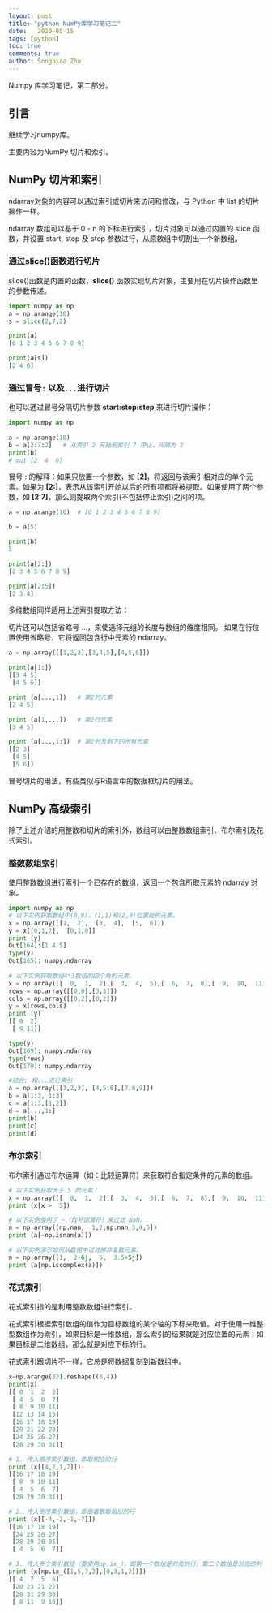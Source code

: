 ```yaml
---
layout: post
title: "python NumPy库学习笔记二"
date:   2020-05-15
tags: [python]
toc: true
comments: true
author: Songbiao Zhu
---
```


Numpy 库学习笔记，第二部分。
## 引言

继续学习numpy库。

主要内容为NumPy 切片和索引。

## NumPy 切片和索引 

ndarray对象的内容可以通过索引或切片来访问和修改，与 Python 中 list 的切片操作一样。

ndarray 数组可以基于 0 - n 的下标进行索引，切片对象可以通过内置的 slice 函数，并设置 start, stop 及 step 参数进行，从原数组中切割出一个新数组。

### 通过slice()函数进行切片

slice()函数是内置的函数，**slice()** 函数实现切片对象，主要用在切片操作函数里的参数传递。

```python
import numpy as np
a = np.arange(10)
s = slice(2,7,2)

print(a)
[0 1 2 3 4 5 6 7 8 9]

print(a[s])
[2 4 6]
```

### 通过冒号`:` 以及`...`进行切片

也可以通过冒号分隔切片参数 **start:stop:step** 来进行切片操作：

```python
import numpy as np
 
a = np.arange(10)  
b = a[2:7:2]   # 从索引 2 开始到索引 7 停止，间隔为 2
print(b)
# out [2  4  6]
```

冒号 : 的解释：如果只放置一个参数，如 **[2]**，将返回与该索引相对应的单个元素。如果为 **[2:]**，表示从该索引开始以后的所有项都将被提取。如果使用了两个参数，如 **[2:7]**，那么则提取两个索引(不包括停止索引)之间的项。

```python
a = np.arange(10)  # [0 1 2 3 4 5 6 7 8 9]

b = a[5]

print(b)
5

print(a[2:])
[2 3 4 5 6 7 8 9]

print(a[2:5])
[2 3 4]
```

多维数组同样适用上述索引提取方法：

切片还可以包括省略号 …，来使选择元组的长度与数组的维度相同。 如果在行位置使用省略号，它将返回包含行中元素的 ndarray。

```python
a = np.array([[1,2,3],[3,4,5],[4,5,6]])

print(a[1:])
[[3 4 5]
 [4 5 6]]

print (a[...,1])   # 第2列元素
[2 4 5]

print (a[1,...])   # 第2行元素
[3 4 5]

print (a[...,1:])  # 第2列及剩下的所有元素
[[2 3]
 [4 5]
 [5 6]]
```

冒号切片的用法，有些类似与R语言中的数据框切片的用法。

## NumPy 高级索引

除了上述介绍的用整数和切片的索引外，数组可以由整数数组索引、布尔索引及花式索引。

### 整数数组索引 

使用整数数组进行索引一个已存在的数组，返回一个包含所取元素的 ndarray 对象。

```python
import numpy as np 
# 以下实例获取数组中(0,0)，(1,1)和(2,0)位置处的元素。
x = np.array([[1,  2],  [3,  4],  [5,  6]]) 
y = x[[0,1,2],  [0,1,0]]  
print (y)
Out[164]:[1 4 5]
type(y)
Out[165]: numpy.ndarray
    
# 以下实例获取数组4*3数组的四个角的元素。    
x = np.array([[  0,  1,  2],[  3,  4,  5],[  6,  7,  8],[  9,  10,  11]])
rows = np.array([[0,0],[3,3]]) 
cols = np.array([[0,2],[0,2]]) 
y = x[rows,cols]
print (y)
[[ 0  2]
 [ 9 11]]

type(y)
Out[169]: numpy.ndarray
type(rows)
Out[170]: numpy.ndarray

#结合: 和...进行索引
a = np.array([[1,2,3], [4,5,6],[7,8,9]])
b = a[1:3, 1:3]
c = a[1:3,[1,2]]
d = a[...,1:]
print(b)
print(c)
print(d)
```

### 布尔索引

布尔索引通过布尔运算（如：比较运算符）来获取符合指定条件的元素的数组。

```python
# 以下实例获取大于 5 的元素：
x = np.array([[  0,  1,  2],[  3,  4,  5],[  6,  7,  8],[  9,  10,  11]])  
print (x[x >  5])

# 以下实例使用了 ~（取补运算符）来过滤 NaN。
a = np.array([np.nan,  1,2,np.nan,3,4,5])  
print (a[~np.isnan(a)])

# 以下实例演示如何从数组中过滤掉非复数元素。
a = np.array([1,  2+6j,  5,  3.5+5j])  
print (a[np.iscomplex(a)])
```

### 花式索引

花式索引指的是利用整数数组进行索引。

花式索引根据索引数组的值作为目标数组的某个轴的下标来取值。对于使用一维整型数组作为索引，如果目标是一维数组，那么索引的结果就是对应位置的元素；如果目标是二维数组，那么就是对应下标的行。

花式索引跟切片不一样，它总是将数据复制到新数组中。

```python
x=np.arange(32).reshape((8,4))
print(x)
[[ 0  1  2  3]
 [ 4  5  6  7]
 [ 8  9 10 11]
 [12 13 14 15]
 [16 17 18 19]
 [20 21 22 23]
 [24 25 26 27]
 [28 29 30 31]]

# 1. 传入顺序索引数组，即取相应的行
print (x[[4,2,1,7]])
[[16 17 18 19]
 [ 8  9 10 11]
 [ 4  5  6  7]
 [28 29 30 31]]

# 2. 传入倒序索引数组，即倒着数取相应的行
print (x[[-4,-2,-1,-7]])
[[16 17 18 19]
 [24 25 26 27]
 [28 29 30 31]
 [ 4  5  6  7]]

# 3. 传入多个索引数组（要使用np.ix_），即第一个数组是对应的行，第二个数组是对应的列
print (x[np.ix_([1,5,7,2],[0,3,1,2])])
[[ 4  7  5  6]
 [20 23 21 22]
 [28 31 29 30]
 [ 8 11  9 10]]
```

